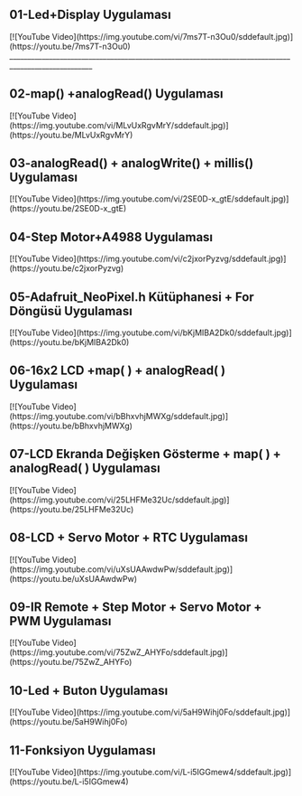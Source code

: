 <h2>01-Led+Display Uygulaması</h2>
[![YouTube Video](https://img.youtube.com/vi/7ms7T-n3Ou0/sddefault.jpg)](https://youtu.be/7ms7T-n3Ou0)
_____________________________________________________________________________________________________
<h2>02-map() +analogRead()  Uygulaması</h2>
[![YouTube Video](https://img.youtube.com/vi/MLvUxRgvMrY/sddefault.jpg)](https://youtu.be/MLvUxRgvMrY) 

<h2>03-analogRead() + analogWrite() + millis() Uygulaması</h2>
[![YouTube Video](https://img.youtube.com/vi/2SE0D-x_gtE/sddefault.jpg)](https://youtu.be/2SE0D-x_gtE) 

<h2>04-Step Motor+A4988 Uygulaması</h2>
[![YouTube Video](https://img.youtube.com/vi/c2jxorPyzvg/sddefault.jpg)](https://youtu.be/c2jxorPyzvg) 

<h2>05-Adafruit_NeoPixel.h Kütüphanesi + For Döngüsü Uygulaması</h2>
[![YouTube Video](https://img.youtube.com/vi/bKjMIBA2Dk0/sddefault.jpg)](https://youtu.be/bKjMIBA2Dk0) 

<h2>06-16x2 LCD +map( ) + analogRead( ) Uygulaması</h2>
[![YouTube Video](https://img.youtube.com/vi/bBhxvhjMWXg/sddefault.jpg)](https://youtu.be/bBhxvhjMWXg) 

<h2>07-LCD Ekranda Değişken Gösterme + map( ) + analogRead( ) Uygulaması</h2>
[![YouTube Video](https://img.youtube.com/vi/25LHFMe32Uc/sddefault.jpg)](https://youtu.be/25LHFMe32Uc) 

<h2>08-LCD + Servo Motor + RTC Uygulaması</h2>
[![YouTube Video](https://img.youtube.com/vi/uXsUAAwdwPw/sddefault.jpg)](https://youtu.be/uXsUAAwdwPw) 

<h2>09-IR Remote + Step Motor + Servo Motor + PWM Uygulaması</h2>
[![YouTube Video](https://img.youtube.com/vi/75ZwZ_AHYFo/sddefault.jpg)](https://youtu.be/75ZwZ_AHYFo) 

<h2>10-Led + Buton Uygulaması</h2>
[![YouTube Video](https://img.youtube.com/vi/5aH9Wihj0Fo/sddefault.jpg)](https://youtu.be/5aH9Wihj0Fo) 

<h2>11-Fonksiyon Uygulaması</h2>
[![YouTube Video](https://img.youtube.com/vi/L-i5IGGmew4/sddefault.jpg)](https://youtu.be/L-i5IGGmew4) 


